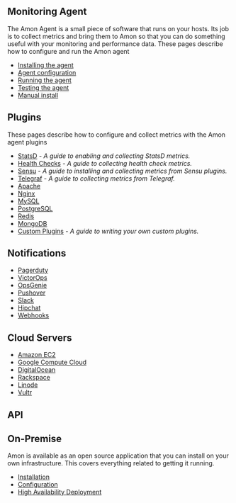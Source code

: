 

## Monitoring Agent 

The Amon Agent is a small piece of software that runs on your hosts. Its job is to collect metrics and bring them to Amon so that you can do something useful with your monitoring and performance data. These pages describe how to configure and run the Amon agent

* [Installing the agent](agent#install)
* [Agent configuration](agent#config)
* [Running the agent](agent#running)
* [Testing the agent](agent#testing)
* [Manual install](agent#manual)

## Plugins

These pages describe how to configure and collect metrics with the Amon agent plugins

* [StatsD](plugins#statsd) - _A guide to enabling and collecting StatsD metrics._
* [Health Checks](plugins#health-checks) - _A guide to collecting health check metrics._
* [Sensu](plugins#sensu) - _A guide to installing and collecting metrics from Sensu plugins._
* [Telegraf](plugins#telegraf) - _A guide to collecting metrics from Telegraf._
* [Apache](plugins#apache)
* [Nginx](plugins#mysql)
* [MySQL](plugins#mysql)
* [PostgreSQL](plugins#postgres)
* [Redis](plugins#redis)
* [MongoDB](plugins#mongodb)
* [Custom Plugins](plugins#custom) - _A guide to writing your own custom plugins._


## Notifications

* [Pagerduty](notifications#pagerduty)
* [VictorOps](notifications#victorops)
* [OpsGenie](notifications#opsgenie)
* [Pushover](notifications#pushover)
* [Slack](notifications#slack)
* [Hipchat](notifications#hipchat)
* [Webhooks](notifications#webhooks)



## Cloud Servers

* [Amazon EC2](cloudservers#aws)
* [Google Compute Cloud](cloudservers#gce)
* [DigitalOcean](cloudservers#do)
* [Rackspace](cloudservers#rackspace)
* [Linode](cloudservers#linode)
* [Vultr](cloudservers#vultr)


## API

## On-Premise

Amon is available as an open source application that you can install on your own infrastructure. This covers everything related to getting it running.

* [Installation](onpremise/install.md) 
* [Configuration](onpremise/configuration.md) 
* [High Availability Deployment](onpremise/ha.md)
